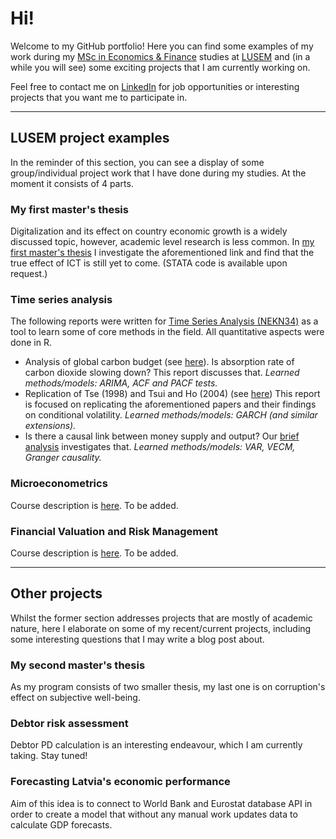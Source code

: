 # Hi!

Welcome to my GitHub portfolio! Here you can find some examples of my work during my [MSc in Economics & Finance](https://lusem.lu.se/study/masters/programmes/economics/overview) studies at [LUSEM](https://www.lusem.lu.se/) and (in a while you will see) some exciting projects that I am currently working on.

Feel free to contact me on [LinkedIn](https://www.linkedin.com/in/oskarsniksmalnieks/) for job opportunities or interesting projects that you want me to participate in.

 ---
 
## LUSEM project examples
In the reminder of this section, you can see a display of some group/individual project work that I have done during my studies. At the moment it consists of 4 parts.
 
### My first master's thesis

Digitalization and its effect on country economic growth is a widely discussed topic, however, academic level research is less common. In [my first master's thesis](https://lup.lub.lu.se/student-papers/search/publication/9026750) I investigate the aforementioned link and find that the true effect of ICT is still yet to come. (STATA code is available upon request.)

### Time series analysis

The following reports were written for [Time Series Analysis (NEKN34)](https://www.lunduniversity.lu.se/lubas/i-uoh-lu-NEKN34) as a tool to learn some of core methods in the field. All quantitative aspects were done in R.

- Analysis of global carbon budget (see [here](https://drive.google.com/file/d/1xCMaEqdBvy_JfNY_qvkx63szHQ74-T1Y/view?usp=sharing)). Is absorption rate of carbon dioxide slowing down? This report discusses that. _Learned methods/models: ARIMA, ACF and PACF tests._
- Replication of Tse (1998) and Tsui and Ho (2004) (see [here](https://drive.google.com/file/d/1IEH1nK8cX9eEfR-TSr7d-BWtvsFt705q/view?usp=sharing)) This report is focused on replicating the aforementioned papers and their findings on conditional volatility. _Learned methods/models: GARCH (and similar extensions)._
- Is there a causal link between money supply and output? Our [brief analysis](https://drive.google.com/file/d/1nytTmRfPhAbkPnIHvwwCgFJpwxKWufvX/view?usp=sharing) investigates that. _Learned methods/models: VAR, VECM, Granger causality._

### Microeconometrics

Course description is [here](https://www.lunduniversity.lu.se/lubas/i-uoh-lu-NEKN33). To be added.

### Financial Valuation and Risk Management

Course description is [here](https://www.lunduniversity.lu.se/lubas/i-uoh-lu-NEKN83). To be added.

---

## Other projects

Whilst the former section addresses projects that are mostly of academic nature, here I elaborate on some of my recent/current projects, including some interesting questions that I may write a blog post about.

### My second master's thesis

As my program consists of two smaller thesis, my last one is on corruption's effect on subjective well-being. 

### Debtor risk assessment

Debtor PD calculation is an interesting endeavour, which I am currently taking. Stay tuned!

### Forecasting Latvia's economic performance

Aim of this idea is to connect to World Bank and Eurostat database API in order to create a model that without any manual work updates data to calculate GDP forecasts.
